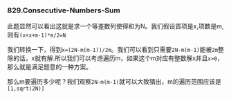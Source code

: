 ### 829.Consecutive-Numbers-Sum

此题显然可以看出这就是求一个等差数列使得和为N。我们假设首项是x,项数是m,则有```(x+x+m-1)*m/2=N```

我们转换一下，得到```x=(2N-m(m-1))/2m```。我们可以看到只需要```2N-m(m-1)```能被```2m```整除的话，x就有解.所以我们可以考虑遍历m，如果这个m对应有整数解x并且```x>0```，那么就是满足题意的一种方案。

那么m要遍历多少呢？我们观察```2N-m(m-1)```就可以大致猜出，m的遍历范围应该是```[1,sqrt(2N)]```
